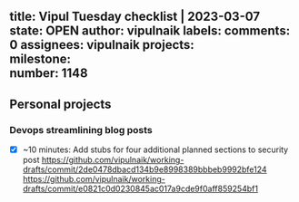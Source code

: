 title:	Vipul Tuesday checklist | 2023-03-07
state:	OPEN
author:	vipulnaik
labels:	
comments:	0
assignees:	vipulnaik
projects:	
milestone:	
number:	1148
--
## Personal projects

### Devops streamlining blog posts

- [x] ~10 minutes: Add stubs for four additional planned sections to security post https://github.com/vipulnaik/working-drafts/commit/2de0478dbacd134b9e8998389bbbeb9992bfe124 https://github.com/vipulnaik/working-drafts/commit/e0821c0d0230845ac017a9cde9f0aff859254bf1
